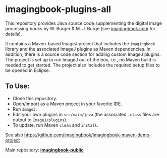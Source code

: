 # imagingbook-plugins-all

This repository provides Java source code supplementing 
the digital image processing books by W. Burger & M. J. Burge
(see [imagingbook.com](https://imagingbook.com) for details).

It contains a Maven-based ImageJ project that includes the `imagingbook` 
library and the associated ImageJ plugins as Maven dependencies.
In addition, there is a source code section for adding custom ImageJ plugins.
The project is set up to run ImageJ out of the box, i.e., no Maven build is needed to
get started.
The project also includes the required setup files to be opened in Eclipse.

## To Use:

* Clone this repository.
* Open/import as a Maven project in your favorite IDE.
* Run `ImageJ`.
* Edit your own plugins in `src/main/java` (the associated `.class` files are output to `ImageJ/plugins`).
* To update, run Maven `clean` and `install`.

See also https://github.com/imagingbook/imagingbook-maven-demo-project

Main repository: [**imagingbook-public**](https://github.com/imagingbook/imagingbook-public)


